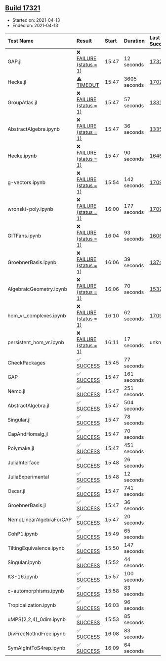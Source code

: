 ## [Build 17321](https://oscarci.mathematik.uni-kl.de/job/oscar/17321/)

* Started on: 2021-04-13
* Ended on: 2021-04-13

| Test Name    | Result | Start | Duration | Last Success | First Failure |
|:-------------|:-------|:------|:---------|:-------------|:--------------|
| GAP.jl | ❌ [FAILURE (status = 1)](https://oscarci.mathematik.uni-kl.de/job/oscar/17321/artifact/logs/build-17321/GAP.jl.log) | 15:47 | 12 seconds | [17320](https://oscarci.mathematik.uni-kl.de/job/oscar/17320/) | [17321](https://oscarci.mathematik.uni-kl.de/job/oscar/17321/) |
| Hecke.jl | ⚠ [TIMEOUT](https://oscarci.mathematik.uni-kl.de/job/oscar/17321/artifact/logs/build-17321/Hecke.jl.log) | 15:47 | 3605 seconds | [17022](https://oscarci.mathematik.uni-kl.de/job/oscar/17022/) | [17023](https://oscarci.mathematik.uni-kl.de/job/oscar/17023/) |
| GroupAtlas.jl | ❌ [FAILURE (status = 1)](https://oscarci.mathematik.uni-kl.de/job/oscar/17321/artifact/logs/build-17321/GroupAtlas.jl.log) | 15:47 | 57 seconds | [13311](https://oscarci.mathematik.uni-kl.de/job/oscar/13311/) | [13312](https://oscarci.mathematik.uni-kl.de/job/oscar/13312/) |
| AbstractAlgebra.ipynb | ❌ [FAILURE (status = 1)](https://oscarci.mathematik.uni-kl.de/job/oscar/17321/artifact/logs/build-17321/AbstractAlgebra.ipynb.log) | 15:47 | 36 seconds | [13355](https://oscarci.mathematik.uni-kl.de/job/oscar/13355/) | [13356](https://oscarci.mathematik.uni-kl.de/job/oscar/13356/) |
| Hecke.ipynb | ❌ [FAILURE (status = 1)](https://oscarci.mathematik.uni-kl.de/job/oscar/17321/artifact/logs/build-17321/Hecke.ipynb.log) | 15:47 | 90 seconds | [16463](https://oscarci.mathematik.uni-kl.de/job/oscar/16463/) | [16464](https://oscarci.mathematik.uni-kl.de/job/oscar/16464/) |
| g-vectors.ipynb | ❌ [FAILURE (status = 1)](https://oscarci.mathematik.uni-kl.de/job/oscar/17321/artifact/logs/build-17321/g-vectors.ipynb.log) | 15:54 | 142 seconds | [17099](https://oscarci.mathematik.uni-kl.de/job/oscar/17099/) | [17100](https://oscarci.mathematik.uni-kl.de/job/oscar/17100/) |
| wronski-poly.ipynb | ❌ [FAILURE (status = 1)](https://oscarci.mathematik.uni-kl.de/job/oscar/17321/artifact/logs/build-17321/wronski-poly.ipynb.log) | 16:00 | 177 seconds | [17098](https://oscarci.mathematik.uni-kl.de/job/oscar/17098/) | [17099](https://oscarci.mathematik.uni-kl.de/job/oscar/17099/) |
| GITFans.ipynb | ❌ [FAILURE (status = 1)](https://oscarci.mathematik.uni-kl.de/job/oscar/17321/artifact/logs/build-17321/GITFans.ipynb.log) | 16:04 | 93 seconds | [16068](https://oscarci.mathematik.uni-kl.de/job/oscar/16068/) | [16069](https://oscarci.mathematik.uni-kl.de/job/oscar/16069/) |
| GroebnerBasis.ipynb | ❌ [FAILURE (status = 1)](https://oscarci.mathematik.uni-kl.de/job/oscar/17321/artifact/logs/build-17321/GroebnerBasis.ipynb.log) | 16:06 | 39 seconds | [13748](https://oscarci.mathematik.uni-kl.de/job/oscar/13748/) | [13749](https://oscarci.mathematik.uni-kl.de/job/oscar/13749/) |
| AlgebraicGeometry.ipynb | ❌ [FAILURE (status = 1)](https://oscarci.mathematik.uni-kl.de/job/oscar/17321/artifact/logs/build-17321/AlgebraicGeometry.ipynb.log) | 16:06 | 70 seconds | [15322](https://oscarci.mathematik.uni-kl.de/job/oscar/15322/) | [15323](https://oscarci.mathematik.uni-kl.de/job/oscar/15323/) |
| hom_vr_complexes.ipynb | ❌ [FAILURE (status = 1)](https://oscarci.mathematik.uni-kl.de/job/oscar/17321/artifact/logs/build-17321/hom_vr_complexes.ipynb.log) | 16:10 | 62 seconds | [17099](https://oscarci.mathematik.uni-kl.de/job/oscar/17099/) | [17100](https://oscarci.mathematik.uni-kl.de/job/oscar/17100/) |
| persistent_hom_vr.ipynb | ❌ [FAILURE (status = 1)](https://oscarci.mathematik.uni-kl.de/job/oscar/17321/artifact/logs/build-17321/persistent_hom_vr.ipynb.log) | 16:11 | 17 seconds | unknown | unknown |
| CheckPackages | ✅ [SUCCESS](https://oscarci.mathematik.uni-kl.de/job/oscar/17321/artifact/logs/build-17321/CheckPackages.log) | 15:45 | 77 seconds |  |  |
| GAP | ✅ [SUCCESS](https://oscarci.mathematik.uni-kl.de/job/oscar/17321/artifact/logs/build-17321/GAP.log) | 15:47 | 161 seconds |  |  |
| Nemo.jl | ✅ [SUCCESS](https://oscarci.mathematik.uni-kl.de/job/oscar/17321/artifact/logs/build-17321/Nemo.jl.log) | 15:47 | 251 seconds |  |  |
| AbstractAlgebra.jl | ✅ [SUCCESS](https://oscarci.mathematik.uni-kl.de/job/oscar/17321/artifact/logs/build-17321/AbstractAlgebra.jl.log) | 15:47 | 504 seconds |  |  |
| Singular.jl | ✅ [SUCCESS](https://oscarci.mathematik.uni-kl.de/job/oscar/17321/artifact/logs/build-17321/Singular.jl.log) | 15:47 | 78 seconds |  |  |
| CapAndHomalg.jl | ✅ [SUCCESS](https://oscarci.mathematik.uni-kl.de/job/oscar/17321/artifact/logs/build-17321/CapAndHomalg.jl.log) | 15:47 | 70 seconds |  |  |
| Polymake.jl | ✅ [SUCCESS](https://oscarci.mathematik.uni-kl.de/job/oscar/17321/artifact/logs/build-17321/Polymake.jl.log) | 15:47 | 451 seconds |  |  |
| JuliaInterface | ✅ [SUCCESS](https://oscarci.mathematik.uni-kl.de/job/oscar/17321/artifact/logs/build-17321/JuliaInterface.log) | 15:48 | 26 seconds |  |  |
| JuliaExperimental | ✅ [SUCCESS](https://oscarci.mathematik.uni-kl.de/job/oscar/17321/artifact/logs/build-17321/JuliaExperimental.log) | 15:48 | 12 seconds |  |  |
| Oscar.jl | ✅ [SUCCESS](https://oscarci.mathematik.uni-kl.de/job/oscar/17321/artifact/logs/build-17321/Oscar.jl.log) | 15:47 | 741 seconds |  |  |
| GroebnerBasis.jl | ✅ [SUCCESS](https://oscarci.mathematik.uni-kl.de/job/oscar/17321/artifact/logs/build-17321/GroebnerBasis.jl.log) | 15:47 | 36 seconds |  |  |
| NemoLinearAlgebraForCAP | ✅ [SUCCESS](https://oscarci.mathematik.uni-kl.de/job/oscar/17321/artifact/logs/build-17321/NemoLinearAlgebraForCAP.log) | 15:47 | 20 seconds |  |  |
| CohP1.ipynb | ✅ [SUCCESS](https://oscarci.mathematik.uni-kl.de/job/oscar/17321/artifact/logs/build-17321/CohP1.ipynb.log) | 15:49 | 65 seconds |  |  |
| TiltingEquivalence.ipynb | ✅ [SUCCESS](https://oscarci.mathematik.uni-kl.de/job/oscar/17321/artifact/logs/build-17321/TiltingEquivalence.ipynb.log) | 15:50 | 147 seconds |  |  |
| Singular.ipynb | ✅ [SUCCESS](https://oscarci.mathematik.uni-kl.de/job/oscar/17321/artifact/logs/build-17321/Singular.ipynb.log) | 15:52 | 44 seconds |  |  |
| K3-16.ipynb | ✅ [SUCCESS](https://oscarci.mathematik.uni-kl.de/job/oscar/17321/artifact/logs/build-17321/K3-16.ipynb.log) | 15:57 | 100 seconds |  |  |
| c-automorphisms.ipynb | ✅ [SUCCESS](https://oscarci.mathematik.uni-kl.de/job/oscar/17321/artifact/logs/build-17321/c-automorphisms.ipynb.log) | 15:58 | 83 seconds |  |  |
| Tropicalization.ipynb | ✅ [SUCCESS](https://oscarci.mathematik.uni-kl.de/job/oscar/17321/artifact/logs/build-17321/Tropicalization.ipynb.log) | 16:03 | 96 seconds |  |  |
| uMPS(2,2,4)_0dim.ipynb | ✅ [SUCCESS](https://oscarci.mathematik.uni-kl.de/job/oscar/17321/artifact/logs/build-17321/uMPS-2-2-4-_0dim.ipynb.log) | 15:53 | 85 seconds |  |  |
| DivFreeNotIndFree.ipynb | ✅ [SUCCESS](https://oscarci.mathematik.uni-kl.de/job/oscar/17321/artifact/logs/build-17321/DivFreeNotIndFree.ipynb.log) | 16:08 | 83 seconds |  |  |
| SymAlgIntToS4rep.ipynb | ✅ [SUCCESS](https://oscarci.mathematik.uni-kl.de/job/oscar/17321/artifact/logs/build-17321/SymAlgIntToS4rep.ipynb.log) | 16:09 | 64 seconds |  |  |
